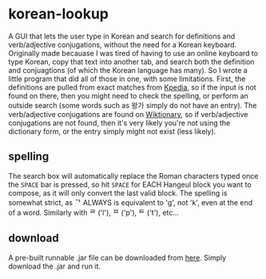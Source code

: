 # korean-lookup
A GUI that lets the user type in Korean and search for definitions and verb/adjective conjugations, without the need for a Korean keyboard. Originally made becauase I was tired of having to use an online keyboard to type Korean, copy that text into another tab, and search both the definition and conjuagtions (of which the Korean language has many). So I wrote a little program that did all of those in one, with some limitations. First, the definitions are pulled from exact matches from [Kpedia](http://www.kpedia.jp/), so if the input is not found on there, then you might need to check the spelling, or perform an outside search (some words such as 왕가 simply do not have an entry). The verb/adjective conjugations are found on [Wiktionary](https://en.wiktionary.org/), so if verb/adjective conjugations are not found, then it's very likely you're not using the dictionary form, or the entry simply might not exist (less likely).

## spelling
The search box will automatically replace the Roman characters typed once the ```SPACE``` bar is pressed, so hit ```SPACE``` for EACH Hangeul block you want to compose, as it will only convert the last valid block. The spelling is somewhat strict, as ᄀ ALWAYS is equivalent to 'g', not 'k', even at the end of a word. Similarly with ᄅ ('l'), ᄑ ('p'), ᄐ ('t'), etc...

## download
A pre-built runnable .jar file can be downloaded from [here](https://www.dropbox.com/s/tkf6vbpajsg12y3/Korean%20Lookup.jar?dl=0). Simply download the .jar and run it.
